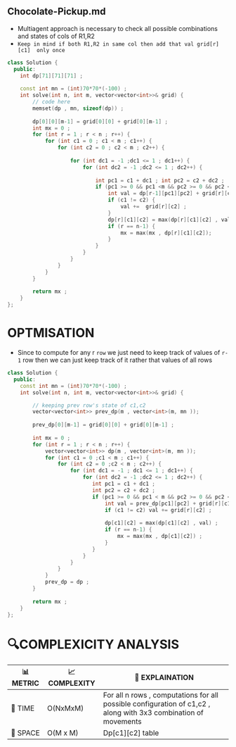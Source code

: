 ## Chocolate-Pickup.md

- Multiagent approach is  necessary to check all possible combinations and states of cols of R1,R2
- `Keep in mind if both R1,R2 in same col then add that val grid[r][c1]  only once`

```cpp
class Solution {
  public:
    int dp[71][71][71] ;
    
    const int mn = (int)70*70*(-100) ;
    int solve(int n, int m, vector<vector<int>>& grid) {
        // code here
        memset(dp , mn, sizeof(dp)) ;
        
        dp[0][0][m-1] = grid[0][0] + grid[0][m-1] ;
        int mx = 0 ;
        for (int r = 1 ; r < n ; r++) {
            for (int c1 = 0 ; c1 < m ; c1++) {
                for (int c2 = 0 ; c2 < m ; c2++) {
                    
                    for (int dc1 = -1 ;dc1 <= 1 ; dc1++) {
                        for (int dc2 = -1 ;dc2 <= 1 ; dc2++) {
                            
                            int pc1 = c1 + dc1 ; int pc2 = c2 + dc2 ;
                            if (pc1 >= 0 && pc1 <m && pc2 >= 0 && pc2 < m) {
                                int val = dp[r-1][pc1][pc2] + grid[r][c1]  ;
                                if (c1 != c2) {
                                    val +=  grid[r][c2] ;
                                }
                                dp[r][c1][c2] = max(dp[r][c1][c2] , val);  
                                if (r == n-1) {
                                    mx = max(mx , dp[r][c1][c2]);
                                }
                            }
                        }
                    }
                }
            }
        }
        
        return mx ;
    }
};
```

# OPTMISATION 
- Since to compute for any r `row` we just need to keep track of values of `r-1` row then we can just keep track of it rather that values of all rows
```cpp
class Solution {
  public:
    const int mn = (int)70*70*(-100) ;
    int solve(int n, int m, vector<vector<int>>& grid) {

        // keeping prev row's state of c1,c2
        vector<vector<int>> prev_dp(m , vector<int>(m, mn ));
        
        prev_dp[0][m-1] = grid[0][0] + grid[0][m-1] ;
        
        int mx = 0 ;
        for (int r = 1 ; r < n ; r++) {
            vector<vector<int>> dp(m , vector<int>(m, mn ));
            for (int c1 = 0 ;c1 < m ; c1++) {
                for (int c2 = 0 ;c2 < m ; c2++) {
                    for (int dc1 = -1 ; dc1 <= 1 ; dc1++) {
                        for (int dc2 = -1 ;dc2 <= 1 ; dc2++) {
                           int pc1 = c1 + dc1 ; 
                           int pc2 = c2 + dc2 ; 
                           if (pc1 >= 0 && pc1 < m && pc2 >= 0 && pc2 < m) {
                               int val = prev_dp[pc1][pc2] + grid[r][c1] ;
                               if (c1 != c2) val += grid[r][c2] ;
                               
                               dp[c1][c2] = max(dp[c1][c2] , val) ;
                               if (r == n-1) {
                                   mx = max(mx , dp[c1][c2]) ;
                               }
                           }
                        }
                    }
                }
            }
            prev_dp = dp ;
        }
        
        return mx ;
    }
};
```


# 🔍COMPLEXICITY ANALYSIS

| 📊 METRIC  | 📈 COMPLEXITY	  |  🧩 EXPLAINATION |
|-----------|-------------|------------|
| 🧭 TIME  |      O(NxMxM)     | For all n rows , computations for all possible configuration of c1,c2 , along with 3x3 combination of movements | 
| 🧠 SPACE |     O(M x M)       |   Dp[c1][c2]    table    | 

